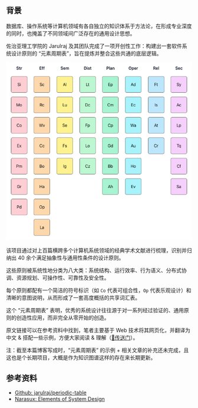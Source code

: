 ## 背景

数据库、操作系统等计算机领域有各自独立的知识体系于方法论，在形成专业深度的同时，也掩盖了不同领域间广泛存在的通用设计思想。

佐治亚理工学院的 Jarulraj 及其团队完成了一项开创性工作：构建出一套软件系统设计原则的 “元素周期表”，旨在提炼并整合这些共通的底层逻辑。

[![img](/static/image/blog/periodic_table.png)](https://narasux.cn/periodic-table)

该项目通过对上百篇横跨多个计算机系统领域的经典学术文献进行梳理，识别并归纳出 40 余个满足抽象性与通用性条件的设计原则。

这些原则被系统性地分类为八大类：系统结构、运行效率、行为语义、分布式协调、资源规划、可操作性、可靠性及安全性。

每个原则都配有一个简洁的符号标识（如 `Co` 代表可组合性，`Op` 代表乐观设计）和清晰的意图说明，从而形成了一套高度概括的共享词汇表。

这个 “元素周期表” 表明，优秀的系统设计往往源于对一系列经过验证的、通用原则的创造性应用，而非完全从零开始的创造。

原文链接可以在参考资料中找到，笔者主要基于 Web 技术将其网页化，并翻译为中文 & 搭配一些示例，方便大家阅读 & 理解（[🚪传送门](https://narasux.cn/periodic-table)）。

注：截至本篇博客写成时，“元素周期表” 的示例 + 相关文章的补充还未完成，且这也是个长期项目，大概是作为知识图谱这样的存在来长期更新。

## 参考资料

- [Github: jarulraj/periodic-table](https://github.com/jarulraj/periodic-table)
- [Narasux: Elements of System Design](https://narasux.cn/periodic-table)
